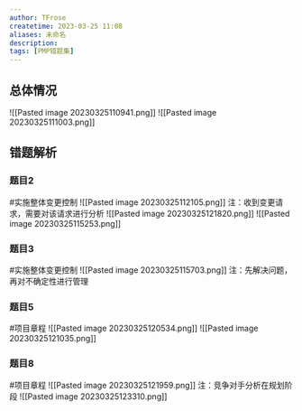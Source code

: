 ```yaml
---
author: TFrose
createtime: 2023-03-25 11:08
aliases: 未命名
description:
tags: [PMP错题集]
---
```


## 总体情况
![[Pasted image 20230325110941.png]]
![[Pasted image 20230325111003.png]]
## 错题解析
### 题目2
#实施整体变更控制
![[Pasted image 20230325112105.png]]
注：收到变更请求，需要对该请求进行分析
![[Pasted image 20230325121820.png]]
![[Pasted image 20230325115253.png]]

### 题目3
#实施整体变更控制 
![[Pasted image 20230325115703.png]]
注：先解决问题，再对不确定性进行管理

### 题目5
#项目章程
![[Pasted image 20230325120534.png]]
![[Pasted image 20230325121035.png]]
### 题目8
#项目章程 
![[Pasted image 20230325121959.png]]
注：竞争对手分析在规划阶段
![[Pasted image 20230325123310.png]]